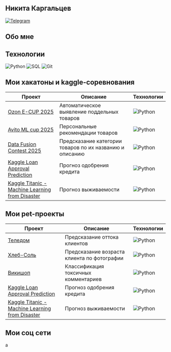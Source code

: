 ## Никита Каргальцев
[![Telegram](https://img.shields.io/badge/Telegram-26A5E4?style=for-the-badge&logo=telegram&logoColor=white)](https://t.me/nikitakargaltsev)

## Обо мне

## Технологии
![Python](https://img.shields.io/badge/Python-3776AB?style=for-the-badge&logo=python&logoColor=white)
![SQL](https://img.shields.io/badge/SQL-336791?style=for-the-badge&logo=postgresql&logoColor=white)
![Git](https://img.shields.io/badge/Git-F05032?style=for-the-badge&logo=git&logoColor=white)

## Мои хакатоны и kaggle-соревнования

| Проект | Описание | Технологии |
|--------|----------|------------|
| [Ozon E-CUP 2025](https://github.com/username/mybot) | Автоматическое выявление поддельных товаров | ![Python](https://img.shields.io/badge/Python-000000?style=for-the-badge&logo=python&logoColor=white) |
| [Avito ML cup 2025](https://github.com/username/mysite) | Персональные рекомендации товаров | ![Python](https://img.shields.io/badge/Python-000000?style=for-the-badge&logo=python&logoColor=white) |
| [Data Fusion Contest 2025](https://github.com/username/githelper) | Предсказание категории товаров по их названию и описанию | ![Python](https://img.shields.io/badge/Python-000000?style=for-the-badge&logo=python&logoColor=white) |
| [Kaggle Loan Approval Prediction](https://github.com/username/githelper) | Прогноз одобрения кредита | ![Python](https://img.shields.io/badge/Python-000000?style=for-the-badge&logo=python&logoColor=white) |
| [Kaggle Titanic - Machine Learning from Disaster](https://github.com/username/githelper) | Прогноз выживаемости | ![Python](https://img.shields.io/badge/Python-000000?style=for-the-badge&logo=python&logoColor=white) |

## Мои pet-проекты

| Проект | Описание | Технологии |
|--------|----------|------------|
| [Теледом](https://github.com/username/mybot) | Предсказание оттока клиентов | ![Python](https://img.shields.io/badge/Python-000000?style=for-the-badge&logo=python&logoColor=white) |
| [Хлеб-Соль](https://github.com/username/mysite) | Предсказание возраста клиента по фотографии | ![Python](https://img.shields.io/badge/Python-000000?style=for-the-badge&logo=python&logoColor=white) |
| [Викишоп](https://github.com/username/githelper) | Классификация токсичных комментариев | ![Python](https://img.shields.io/badge/Python-000000?style=for-the-badge&logo=python&logoColor=white) |
| [Kaggle Loan Approval Prediction](https://github.com/username/githelper) | Прогноз одобрения кредита | ![Python](https://img.shields.io/badge/Python-000000?style=for-the-badge&logo=python&logoColor=white) |
| [Kaggle Titanic - Machine Learning from Disaster](https://github.com/username/githelper) | Прогноз выживаемости | ![Python](https://img.shields.io/badge/Python-000000?style=for-the-badge&logo=python&logoColor=white) |

## Мои соц сети
а
